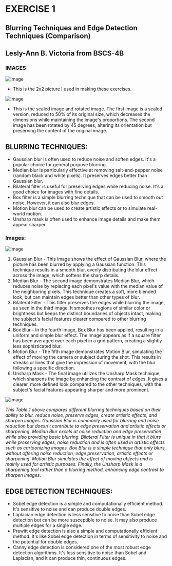 # **EXERCISE 1**
## Blurring Techniques and Edge Detection Techniques (Comparison)
## **Lesly-Ann B. Victoria from BSCS-4B**

### **IMAGES:**
![image](https://github.com/user-attachments/assets/feb6406b-af1d-4dcd-84ef-2cc74d79a92d)

- This is the 2x2 picture I used in making these exercises.

![image](https://github.com/user-attachments/assets/fe9c0a4e-92f8-4335-82cf-2037b9415198)

- This is the scaled image and rotated image. The first image is a scaled version, reduced to 50% of its original size, which decreases the dimensions while maintaining the image's proportions. The second image has been rotated by 45 degrees, altering its orientation but preserving the content of the original image.

## **BLURRING TECHNIQUES:**
- Gaussian blur is often used to reduce noise and soften edges. It's a popular choice for general purpose blurring.
- Median blur is particularly effective at removing salt-and-pepper noise (random black and white pixels). It preserves edges better than Gaussian blur.
- Bilateral filter is useful for preserving edges while reducing noise. It's a good choice for images with fine details.
- Box filter is a simple blurring technique that can be used to smooth out noise. However, it can also blur edges.
- Motion blur can be used to create artistic effects or to simulate real-world motion.
- Unsharp mask is often used to enhance image details and make them appear sharper.

### Images:
![image](https://github.com/user-attachments/assets/72cd04c9-0580-4e3e-943a-6651a4855bad)

1. Gaussian Blur - This image shows the effect of Gaussian Blur, where the picture has been blurred by applying a Gaussian function. This technique results in a smooth blur, evenly distributing the blur effect across the image, which softens the sharp details.
2. Median Blur - The second image demonstrates Median Blur, which reduces noise by replacing each pixel's value with the median value of the neighboring pixels. This technique creates a soft, more blended look, but can maintain edges better than other types of blur.
3. Bilateral Filter - This filter preserves the edges while blurring the image, as seen in the third image. It smoothes regions of similar color or brightness but keeps the distinct boundaries of objects intact, making the subject's facial features clearer compared to other blurring techniques.
4. Box Blur - In the fourth image, Box Blur has been applied, resulting in a uniform and simple blur effect. The image appears as if a square filter has been averaged over each pixel in a grid pattern, creating a slightly less sophisticated blur.
5. Motion Blur - The fifth image demonstrates Motion Blur, simulating the effect of moving the camera or subject during the shot. This results in streaks or lines that give the impression of movement, with the blur following a specific direction.
6. Unsharp Mask - The final image utilizes the Unsharp Mask technique, which sharpens the image by enhancing the contrast of edges. It gives a clearer, more defined look compared to the other techniques, with the subject's facial features appearing sharper and more prominent.

![image](https://github.com/user-attachments/assets/f11580bb-a738-4f93-a704-45426ca35b1e)

*This Table 1 above compares different blurring techniques based on their ability to blur, reduce noise, preserve edges, create artistic effects, and sharpen images. Gaussian Blur is commonly used for blurring and noise reduction but doesn't contribute to edge preservation and artistic effects or sharpening. Median Blur excels at noise reduction and edge preservation while also providing basic blurring. Bilateral Filter is unique in that it blurs while preserving edges, noise reduction and is often used in artistic effects such as cartoonizing images. Box Blur is a simple technique that only blurs, without offering noise reduction, edge preservation, artistic effects or sharpening. Motion Blur simulates the effect of moving objects and is mainly used for artistic purposes. Finally, the Unsharp Mask is a sharpening tool rather than a blurring method, enhancing edge contrast to sharpen images.*

## **EDGE DETECTION TECHNIQUES:**
- Sobel edge detection is a simple and computationally efficient method. It's sensitive to noise and can produce double edges.
- Laplacian edge detection is less sensitive to noise than Sobel edge detection but can be more susceptible to noise. It may also produce multiple edges for a single edge.
- Prewitt edge detection is also a simple and computationally efficient method. It's like Sobel edge detection in terms of sensitivity to noise and the potential for double edges.
- Canny edge detection is considered one of the most robust edge detection algorithms. It's less sensitive to noise than Sobel and Laplacian, and it can produce thin, continuous edges.
